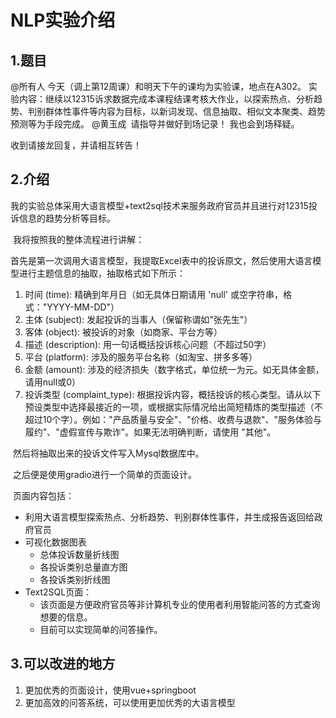# NLP实验介绍

## 1.题目

@所有人 今天（调上第12周课）和明天下午的课均为实验课，地点在A302。
实验内容：继续以12315诉求数据完成本课程结课考核大作业，以探索热点、分析趋势、判别群体性事件等内容为目标，以新词发现、信息抽取、相似文本聚类、趋势预测等为手段完成。
@黄玉成  请指导并做好到场记录！
我也会到场释疑。

收到请接龙回复，并请相互转告！

## 2.介绍

​	我的实验总体采用大语言模型+text2sql技术来服务政府官员并且进行对12315投诉信息的趋势分析等目标。

​	我将按照我的整体流程进行讲解：

​	首先是第一次调用大语言模型，我提取Excel表中的投诉原文，然后使用大语言模型进行主题信息的抽取，抽取格式如下所示：

1. 时间 (time): 精确到年月日（如无具体日期请用 'null' 或空字符串，格式："YYYY-MM-DD"）
2. 主体 (subject): 发起投诉的当事人（保留称谓如"张先生"） 
3. 客体 (object): 被投诉的对象（如商家、平台方等）
4. 描述 (description): 用一句话概括投诉核心问题（不超过50字）
5. 平台 (platform): 涉及的服务平台名称（如淘宝、拼多多等）
6. 金额 (amount): 涉及的经济损失（数字格式，单位统一为元。如无具体金额，请用null或0）
7. 投诉类型 (complaint_type): 根据投诉内容，概括投诉的核心类型。请从以下预设类型中选择最接近的一项，或根据实际情况给出简短精炼的类型描述（不超过10个字）。例如："产品质量与安全"、"价格、收费与退款"、"服务体验与履约"、"虚假宣传与欺诈"。如果无法明确判断，请使用 "其他"。

​	然后将抽取出来的投诉文件写入Mysql数据库中。

​	之后便是使用gradio进行一个简单的页面设计。

​	页面内容包括：

- 利用大语言模型探索热点、分析趋势、判别群体性事件，并生成报告返回给政府官员
- 可视化数据图表
  - 总体投诉数量折线图
  - 各投诉类别总量直方图
  - 各投诉类别折线图
- Text2SQL页面：
  - 该页面是方便政府官员等非计算机专业的使用者利用智能问答的方式查询想要的信息。
  - 目前可以实现简单的问答操作。

## 3.可以改进的地方

1. 更加优秀的页面设计，使用vue+springboot
2. 更加高效的问答系统，可以使用更加优秀的大语言模型



